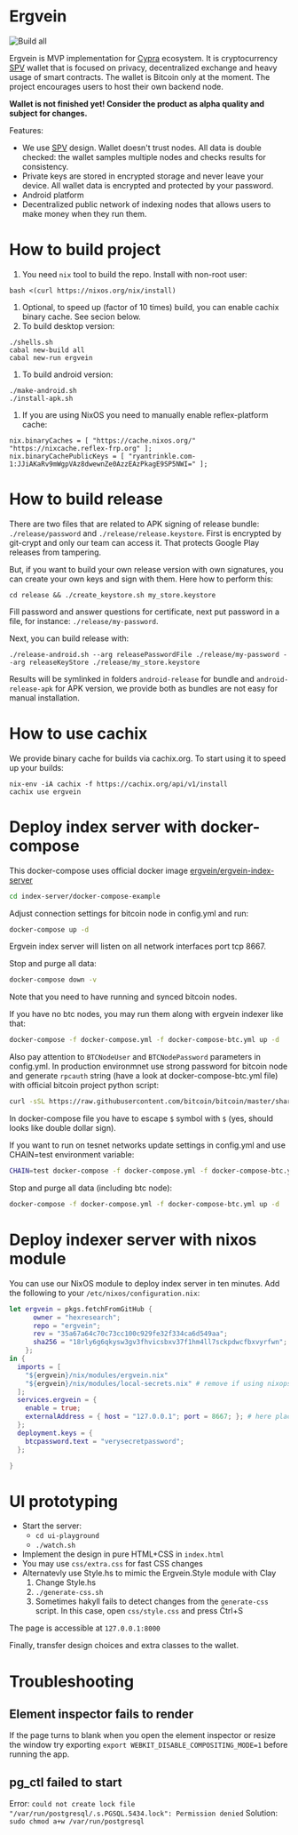 # Ergvein

![Build all](https://github.com/hexresearch/ergvein/workflows/Build%20all/badge.svg)

Ergvein is MVP implementation for [Cypra](https://cypra.io) ecosystem. It is cryptocurrency [SPV](https://developer.bitcoin.org/devguide/operating_modes.html?highlight=spv#simplified-payment-verification-spv) wallet that is focused on privacy, decentralized exchange and heavy usage of smart contracts. The wallet is Bitcoin only at the moment. The project encourages users to host their own backend node.

**Wallet is not finished yet! Consider the product as alpha quality and subject for changes.**

Features:
* We use [SPV](https://developer.bitcoin.org/devguide/operating_modes.html?highlight=spv#simplified-payment-verification-spv) design. Wallet doesn't trust nodes. All data is double checked: the wallet samples multiple nodes and checks results for consistency.
* Private keys are stored in encrypted storage and never leave your device. All wallet data is encrypted and protected by your password.
* Android platform
* Decentralized public network of indexing nodes that allows users to make money when they run them.

# How to build project

1. You need `nix` tool to build the repo. Install with non-root user:
```
bash <(curl https://nixos.org/nix/install)
```
1. Optional, to speed up (factor of 10 times) build, you can enable cachix binary cache. See secion below.
1. To build desktop version:
```
./shells.sh
cabal new-build all
cabal new-run ergvein
```
1. To build android version:
```
./make-android.sh
./install-apk.sh
```
1. If you are using NixOS you need to manually enable reflex-platform cache:
```
nix.binaryCaches = [ "https://cache.nixos.org/" "https://nixcache.reflex-frp.org" ];
nix.binaryCachePublicKeys = [ "ryantrinkle.com-1:JJiAKaRv9mWgpVAz8dwewnZe0AzzEAzPkagE9SP5NWI=" ];
```

# How to build release

There are two files that are related to APK signing of release bundle: `./release/password` and `./release/release.keystore`.
First is encrypted by git-crypt and only our team can access it. That protects Google Play releases from tampering.

But, if you want to build your own release version with own signatures, you can create your own keys and sign with them. Here
how to perform this:
```
cd release && ./create_keystore.sh my_store.keystore
```
Fill password and answer questions for certificate, next put password in a file, for instance: `./release/my-password`.

Next, you can build release with:
```
./release-android.sh --arg releasePasswordFile ./release/my-password --arg releaseKeyStore ./release/my_store.keystore
```
Results will be symlinked in folders `android-release` for bundle and `android-release-apk` for APK version, we provide both
as bundles are not easy for manual installation.

# How to use cachix

We provide binary cache for builds via cachix.org. To start using it to speed up your builds:
```
nix-env -iA cachix -f https://cachix.org/api/v1/install
cachix use ergvein
```

# Deploy index server with docker-compose

This docker-compose uses official docker image [ergvein/ergvein-index-server](https://hub.docker.com/r/ergvein/ergvein-index-server)

``` sh
cd index-server/docker-compose-example
```

Adjust connection settings for bitcoin node in config.yml and run:

``` sh
docker-compose up -d
```

Ergvein index server will listen on all network interfaces port tcp 8667.

Stop and purge all data:

``` sh
docker-compose down -v
```

Note that you need to have running and synced bitcoin nodes.

If you have no btc nodes, you may run them along with ergvein indexer like that:

``` sh
docker-compose -f docker-compose.yml -f docker-compose-btc.yml up -d
```

Also pay attention to `BTCNodeUser` and `BTCNodePassword` parameters in config.yml. In production environmnet use strong password for bitcoin node and generate `rpcauth` string (have a look at docker-compose-btc.yml file) with official bitcoin project python script:

``` sh
curl -sSL https://raw.githubusercontent.com/bitcoin/bitcoin/master/share/rpcauth/rpcauth.py | python3 - bitcoinrpcuser
```

In docker-compose file you have to escape `$` symbol with `$` (yes, should looks like double dollar sign).

If you want to run on tesnet networks update settings in config.yml and use CHAIN=test environment variable:

``` sh
CHAIN=test docker-compose -f docker-compose.yml -f docker-compose-btc.yml up -d
```

Stop and purge all data (including btc node):

``` sh
docker-compose -f docker-compose.yml -f docker-compose-btc.yml up -d
```


# Deploy indexer server with nixos module

You can use our NixOS module to deploy index server in ten minutes. Add the following to your `/etc/nixos/configuration.nix`:
``` nix
let ergvein = pkgs.fetchFromGitHub {
      owner = "hexresearch";
      repo = "ergvein";
      rev = "35a67a64c70c73cc100c929fe32f334ca6d549aa";
      sha256 = "18rly6g6qkysw3gv3fhvicsbxv37f1hm4ll7sckpdwcfbxvyrfwn";
    };
in {
  imports = [
    "${ergvein}/nix/modules/ergvein.nix"
    "${ergvein}/nix/modules/local-secrets.nix" # remove if using nixops secrets
  ];
  services.ergvein = {
    enable = true;
    externalAddress = { host = "127.0.0.1"; port = 8667; }; # here place your ip
  };
  deployment.keys = {
    btcpassword.text = "verysecretpassword";
  };

}
```

# UI prototyping

* Start the server:
    * ``cd ui-playground``
    * ``./watch.sh``
* Implement the design in pure HTML+CSS in ``index.html``
* You may use ``css/extra.css`` for fast CSS changes
* Alternatevly use Style.hs to mimic the Ergvein.Style module with Clay
   1. Change Style.hs
   2. ``./generate-css.sh``
   3. Sometimes hakyll fails to detect changes from the ``generate-css`` script. In this case, open ``css/style.css`` and press Ctrl+S

The page is accessible at ``127.0.0.1:8000``

Finally, transfer design choices and extra classes to the wallet.

# Troubleshooting

## Element inspector fails to render

If the page turns to blank when you open the element inspector or resize the window try exporting
`export WEBKIT_DISABLE_COMPOSITING_MODE=1` before running the app.

## pg_ctl failed to start

Error: `could not create lock file "/var/run/postgresql/.s.PGSQL.5434.lock": Permission denied`
Solution: `sudo chmod a+w /var/run/postgresql`
